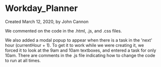 # Workday_Planner

Created March 12, 2020, by John Cannon

We commented on the code in the .html, .js, and .css files.

We also added a modal popup to appear when there is a task in the 'next' hour (currentHour + 1).
To get it to work while we were creating it, we forced it to look at the 9am and 10am textboxes, and entered a task for only 10am.
There are comments in the .js file indicating how to change the code to run at all times.